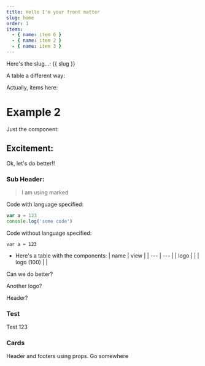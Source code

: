 ```yaml
---
title: Hello I'm your front matter
slug: home
order: 1
items: 
  - { name: item 6 }
  - { name: item 2 }
  - { name: item 3 }
---
```


Here's the slug...: {{ slug }} 

A table a different way:
<b-table-lite :items="[{
msg: 'hi', meaning: 'salutation'
}]" />

Actually, items here:
<b-table-lite :items="items" />

# Example 2
Just the component: <stories-logo />

## Excitement:
Ok, let's do better!!

### Sub Header:

> I am using marked

Code with language specified:

```js
var a = 123
console.log('some code')
```

Code without language specified:

```
var a = 123
```

* Here's a table with the components:
| name | view |
| --- | --- |
| logo | <stories-logo /> |
| logo (100) | <stories-logo width="120" /> |

Can we do better?

Another logo? <stories-logo/>

Header? 
<stories-header v-show="true"></stories-header>

### Test
Test 123

### Cards
<b-card
  header="Featured"
  header-tag="header"
  footer="Card Footer"
  footer-tag="footer"
  title="Title">
  <b-card-text>Header and footers using props.</b-card-text>
  <b-button href="#" variant="primary">Go somewhere</b-button>
</b-card>